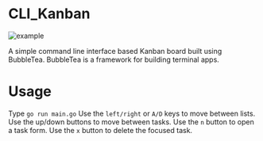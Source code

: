 # CLI_Kanban

![example](https://github.com/zerovirus123/cli_kanban/blob/master/public/demo.png?raw=true)

A simple command line interface based Kanban board built using BubbleTea.
BubbleTea is a framework for building terminal apps. 

# Usage

Type `go run main.go`
Use the `left/right` or `A/D` keys to move between lists. 
Use the up/down buttons to move between tasks.
Use the `n` button to open a task form.
Use the `x` button to delete the focused task.